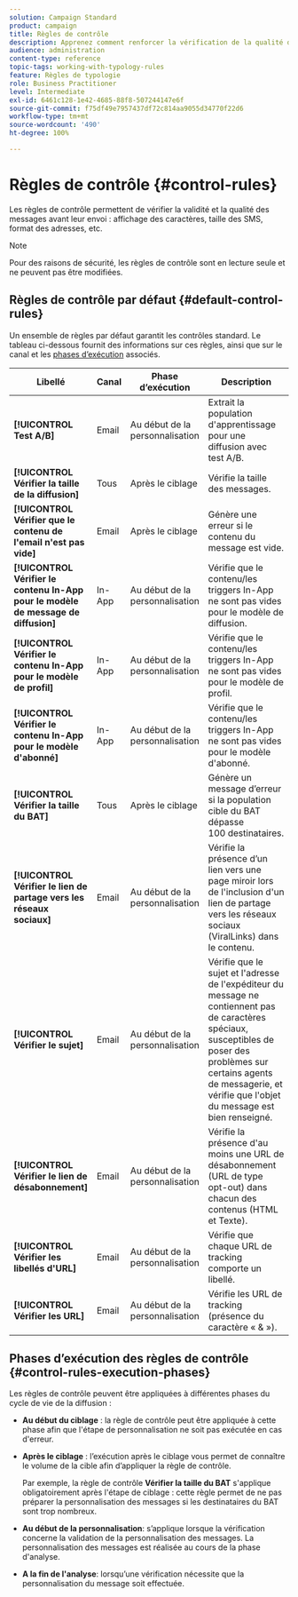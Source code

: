 ```yaml
---
solution: Campaign Standard
product: campaign
title: Règles de contrôle
description: Apprenez comment renforcer la vérification de la qualité des messages avec les règles de contrôle.
audience: administration
content-type: reference
topic-tags: working-with-typology-rules
feature: Règles de typologie
role: Business Practitioner
level: Intermediate
exl-id: 6461c128-1e42-4685-88f8-507244147e6f
source-git-commit: f75df49e7957437df72c814aa9055d34770f22d6
workflow-type: tm+mt
source-wordcount: '490'
ht-degree: 100%

---
```


# Règles de contrôle {#control-rules}

Les règles de contrôle permettent de vérifier la validité et la qualité des messages avant leur envoi : affichage des caractères, taille des SMS, format des adresses, etc.

>[!NOTE]
>
>Pour des raisons de sécurité, les règles de contrôle sont en lecture seule et ne peuvent pas être modifiées.

## Règles de contrôle par défaut {#default-control-rules}

Un ensemble de règles par défaut garantit les contrôles standard. Le tableau ci-dessous fournit des informations sur ces règles, ainsi que sur le canal et les [phases d’exécution](#control-rules-execution-phases) associés.

| Libellé | Canal | Phase d’exécution | Description |
|---------|----------|---------|---------|
| **[!UICONTROL Test A/B]** | Email | Au début de la personnalisation | Extrait la population d&#39;apprentissage pour une diffusion avec test A/B. |
| **[!UICONTROL Vérifier la taille de la diffusion]** | Tous | Après le ciblage | Vérifie la taille des messages. |
| **[!UICONTROL Vérifier que le contenu de l&#39;email n&#39;est pas vide]** | Email | Après le ciblage | Génère une erreur si le contenu du message est vide. |
| **[!UICONTROL Vérifier le contenu In-App pour le modèle de message de diffusion]** | In-App | Au début de la personnalisation | Vérifie que le contenu/les triggers In-App ne sont pas vides pour le modèle de diffusion. |
| **[!UICONTROL Vérifier le contenu In-App pour le modèle de profil]** | In-App | Au début de la personnalisation | Vérifie que le contenu/les triggers In-App ne sont pas vides pour le modèle de profil. |
| **[!UICONTROL Vérifier le contenu In-App pour le modèle d&#39;abonné]** | In-App | Au début de la personnalisation | Vérifie que le contenu/les triggers In-App ne sont pas vides pour le modèle d&#39;abonné. |
| **[!UICONTROL Vérifier la taille du BAT]** | Tous | Après le ciblage | Génère un message d’erreur si la population cible du BAT dépasse 100 destinataires. |
| **[!UICONTROL Vérifier le lien de partage vers les réseaux sociaux]** | Email | Au début de la personnalisation | Vérifie la présence d’un lien vers une page miroir lors de l&#39;inclusion d&#39;un lien de partage vers les réseaux sociaux (ViralLinks) dans le contenu. |
| **[!UICONTROL Vérifier le sujet]** | Email | Au début de la personnalisation | Vérifie que le sujet et l&#39;adresse de l&#39;expéditeur du message ne contiennent pas de caractères spéciaux, susceptibles de poser des problèmes sur certains agents de messagerie, et vérifie que l&#39;objet du message est bien renseigné. |
| **[!UICONTROL Vérifier le lien de désabonnement]** | Email | Au début de la personnalisation | Vérifie la présence d&#39;au moins une URL de désabonnement (URL de type opt-out) dans chacun des contenus (HTML et Texte). |
| **[!UICONTROL Vérifier les libellés d&#39;URL]** | Email | Au début de la personnalisation | Vérifie que chaque URL de tracking comporte un libellé. |
| **[!UICONTROL Vérifier les URL]** | Email | Au début de la personnalisation | Vérifie les URL de tracking (présence du caractère « &amp; »). |

## Phases d’exécution des règles de contrôle {#control-rules-execution-phases}

Les règles de contrôle peuvent être appliquées à différentes phases du cycle de vie de la diffusion :

* **Au début du ciblage** : la règle de contrôle peut être appliquée à cette phase afin que l&#39;étape de personnalisation ne soit pas exécutée en cas d&#39;erreur.

* **Après le ciblage** : l’exécution après le ciblage vous permet de connaître le volume de la cible afin d’appliquer la règle de contrôle.

   Par exemple, la règle de contrôle **Vérifier la taille du BAT** s&#39;applique obligatoirement après l&#39;étape de ciblage : cette règle permet de ne pas préparer la personnalisation des messages si les destinataires du BAT sont trop nombreux.

* **Au début de la personnalisation**: s’applique lorsque la vérification concerne la validation de la personnalisation des messages. La personnalisation des messages est réalisée au cours de la phase d&#39;analyse.

* **A la fin de l&#39;analyse**: lorsqu’une vérification nécessite que la personnalisation du message soit effectuée.
